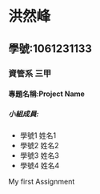 # 洪然峰

## 學號:1061231133

### 資管系 三甲

#### 專題名稱:Project Name

##### 小組成員:
* 學號1 姓名1
* 學號2 姓名2
* 學號3 姓名3
* 學號4 姓名4

My first Assignment
